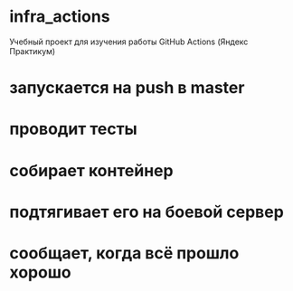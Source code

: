 # infra_actions
Учебный проект для изучения работы GitHub Actions (Яндекс Практикум)

# запускается на push в master
# проводит тесты
# собирает контейнер
# подтягивает его на боевой сервер
# сообщает, когда всё прошло хорошо